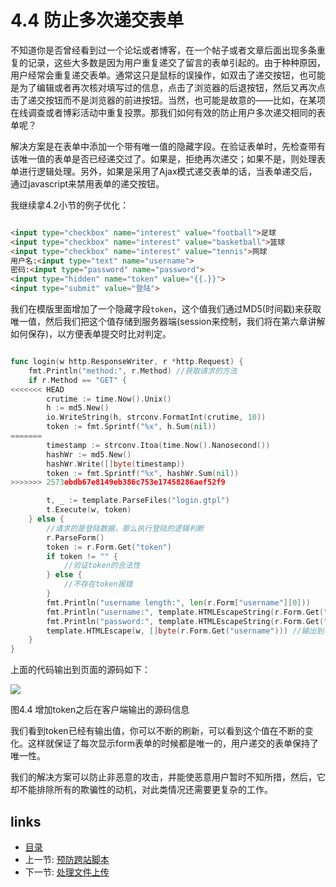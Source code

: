 # 4.4 防止多次递交表单

不知道你是否曾经看到过一个论坛或者博客，在一个帖子或者文章后面出现多条重复的记录，这些大多数是因为用户重复递交了留言的表单引起的。由于种种原因，用户经常会重复递交表单。通常这只是鼠标的误操作，如双击了递交按钮，也可能是为了编辑或者再次核对填写过的信息，点击了浏览器的后退按钮，然后又再次点击了递交按钮而不是浏览器的前进按钮。当然，也可能是故意的——比如，在某项在线调查或者博彩活动中重复投票。那我们如何有效的防止用户多次递交相同的表单呢？

解决方案是在表单中添加一个带有唯一值的隐藏字段。在验证表单时，先检查带有该唯一值的表单是否已经递交过了。如果是，拒绝再次递交；如果不是，则处理表单进行逻辑处理。另外，如果是采用了Ajax模式递交表单的话，当表单递交后，通过javascript来禁用表单的递交按钮。

我继续拿4.2小节的例子优化：
```html

<input type="checkbox" name="interest" value="football">足球
<input type="checkbox" name="interest" value="basketball">篮球
<input type="checkbox" name="interest" value="tennis">网球	
用户名:<input type="text" name="username">
密码:<input type="password" name="password">
<input type="hidden" name="token" value="{{.}}">
<input type="submit" value="登陆">
```
我们在模版里面增加了一个隐藏字段`token`，这个值我们通过MD5(时间戳)来获取唯一值，然后我们把这个值存储到服务器端(session来控制，我们将在第六章讲解如何保存)，以方便表单提交时比对判定。
```Go

func login(w http.ResponseWriter, r *http.Request) {
	fmt.Println("method:", r.Method) //获取请求的方法
	if r.Method == "GET" {
<<<<<<< HEAD
		crutime := time.Now().Unix()
		h := md5.New()
		io.WriteString(h, strconv.FormatInt(crutime, 10))
		token := fmt.Sprintf("%x", h.Sum(nil))
=======
		timestamp := strconv.Itoa(time.Now().Nanosecond())
		hashWr := md5.New()
		hashWr.Write([]byte(timestamp))
		token := fmt.Sprintf("%x", hashWr.Sum(nil))
>>>>>>> 2573ebdb67e8149eb386c753e17458286aef52f9

		t, _ := template.ParseFiles("login.gtpl")
		t.Execute(w, token)
	} else {
		//请求的是登陆数据，那么执行登陆的逻辑判断
		r.ParseForm()
		token := r.Form.Get("token")
		if token != "" {
			//验证token的合法性
		} else {
			//不存在token报错
		}
		fmt.Println("username length:", len(r.Form["username"][0]))
		fmt.Println("username:", template.HTMLEscapeString(r.Form.Get("username"))) //输出到服务器端
		fmt.Println("password:", template.HTMLEscapeString(r.Form.Get("password")))
		template.HTMLEscape(w, []byte(r.Form.Get("username"))) //输出到客户端
	}
}
```
上面的代码输出到页面的源码如下：

![](images/4.4.token.png?raw=true)

图4.4 增加token之后在客户端输出的源码信息

我们看到token已经有输出值，你可以不断的刷新，可以看到这个值在不断的变化。这样就保证了每次显示form表单的时候都是唯一的，用户递交的表单保持了唯一性。

我们的解决方案可以防止非恶意的攻击，并能使恶意用户暂时不知所措，然后，它却不能排除所有的欺骗性的动机，对此类情况还需要更复杂的工作。

## links
   * [目录](<preface.md>)
   * 上一节: [预防跨站脚本](<04.3.md>)
   * 下一节: [处理文件上传](<04.5.md>)
